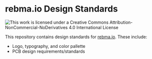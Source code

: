 # rebma.io Design Standards

![This work is licensed under a Creative Commons
Attribution-NonCommercial-NoDerivatives 4.0 International
License](https://i.creativecommons.org/l/by-nc-nd/4.0/88x31.png)

This repository contains design standards for [rebma.io](http://rebma.io). These
include:

* Logo, typography, and color pallette
* PCB design requirements/standards
